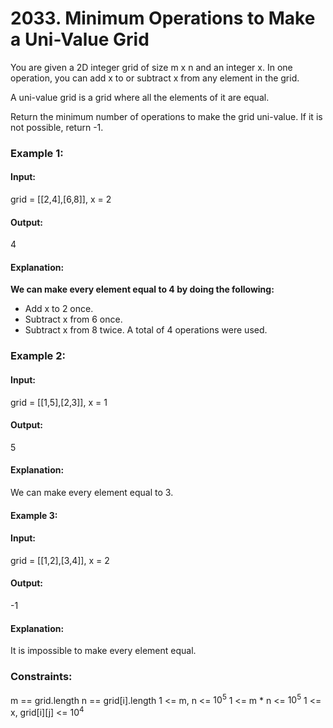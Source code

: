 # 2033. Minimum Operations to Make a Uni-Value Grid
You are given a 2D integer grid of size m x n and an integer x. In one operation, you can add x to or subtract x from any element in the grid.

A uni-value grid is a grid where all the elements of it are equal.

Return the minimum number of operations to make the grid uni-value. If it is not possible, return -1.

### Example 1:
#### Input:
grid = [[2,4],[6,8]], x = 2
#### Output: 
4
#### Explanation:
**We can make every element equal to 4 by doing the following:** 
- Add x to 2 once.
- Subtract x from 6 once.
- Subtract x from 8 twice.
A total of 4 operations were used.

### Example 2:
#### Input:
grid = [[1,5],[2,3]], x = 1
#### Output: 
5
#### Explanation: 
We can make every element equal to 3.

#### Example 3:
#### Input:
grid = [[1,2],[3,4]], x = 2
#### Output: 
-1
#### Explanation: 
It is impossible to make every element equal.
 
### Constraints:
m == grid.length
n == grid[i].length
1 <= m, n <= $`10^5`$
1 <= m * n <= $`10^5`$
1 <= x, grid[i][j] <= $`10^4`$


